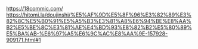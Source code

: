 https://18commic.com/
https://hitomi.la/doujinshi/%E5%AF%9D%E5%8F%96%E3%82%89%E3%82%8C%E5%B0%91%E5%A5%B3%E3%81%A8%E6%94%BE%E8%AA%B2%E5%BE%8C%E3%81%AE%E4%BD%93%E8%82%B2%E5%80%89%E5%BA%AB-%E6%97%A5%E6%9C%AC%E8%AA%9E-157928-909171.html#1

